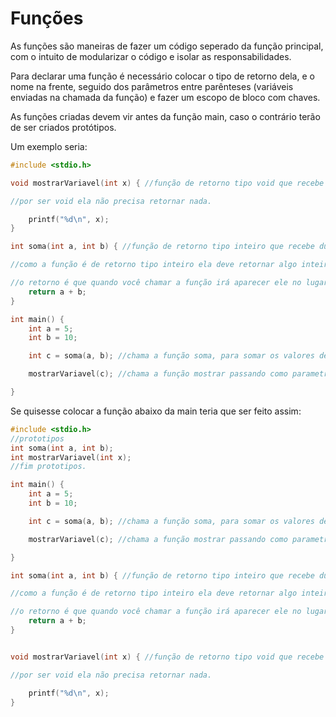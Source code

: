 <h1>Funções</h1>

As funções são maneiras de fazer um código seperado da função principal, com o intuito de modularizar o código e isolar as responsabilidades.

Para declarar uma função é necessário colocar o tipo de retorno dela, e o nome na frente, seguido dos parâmetros entre parênteses (variáveis enviadas na chamada da função) e fazer um escopo de bloco com chaves. 

As funções criadas devem vir antes da função main, caso o contrário terão de ser criados protótipos.

Um exemplo seria:

```c
#include <stdio.h>

void mostrarVariavel(int x) { //função de retorno tipo void que recebe um valor inteiro e mostra ele na tela.

//por ser void ela não precisa retornar nada.

    printf("%d\n", x);
}

int soma(int a, int b) { //função de retorno tipo inteiro que recebe duas variaveis inteiras na chamada e retona a soma das duas.

//como a função é de retorno tipo inteiro ela deve retornar algo inteiro.

//o retorno é que quando você chamar a função irá aparecer ele no lugar, então vai aparecer a soma de dois valores passados.
    return a + b;
}

int main() {
    int a = 5;
    int b = 10;

    int c = soma(a, b); //chama a função soma, para somar os valores de a e b, atribuindo esse valor a soma.

    mostrarVariavel(c); //chama a função mostrar passando como parametro a variável c.

}
```

Se quisesse colocar a função abaixo da main teria que ser feito assim:

```c
#include <stdio.h>
//prototipos
int soma(int a, int b);
int mostrarVariavel(int x);
//fim prototipos.

int main() {
    int a = 5;
    int b = 10;

    int c = soma(a, b); //chama a função soma, para somar os valores de a e b, atribuindo esse valor a soma.

    mostrarVariavel(c); //chama a função mostrar passando como parametro a variável c.

}

int soma(int a, int b) { //função de retorno tipo inteiro que recebe duas variaveis inteiras na chamada e retona a soma das duas.

//como a função é de retorno tipo inteiro ela deve retornar algo inteiro.

//o retorno é que quando você chamar a função irá aparecer ele no lugar, então vai aparecer a soma de dois valores passados.
    return a + b;
}


void mostrarVariavel(int x) { //função de retorno tipo void que recebe um valor inteiro e mostra ele na tela.

//por ser void ela não precisa retornar nada.

    printf("%d\n", x);
}

```